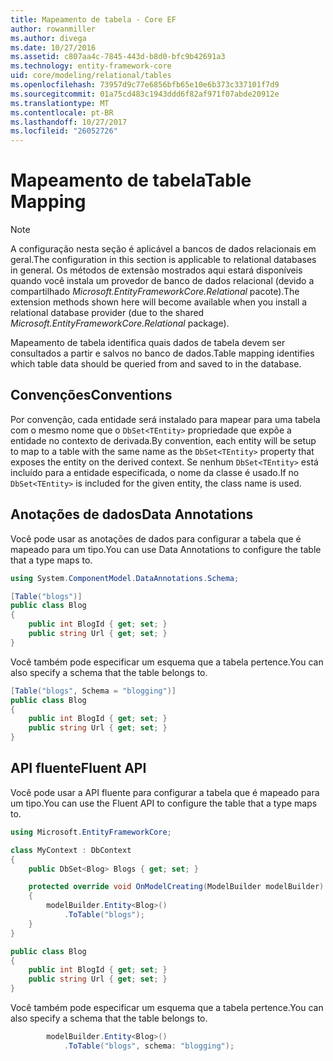 ```yaml
---
title: Mapeamento de tabela - Core EF
author: rowanmiller
ms.author: divega
ms.date: 10/27/2016
ms.assetid: c807aa4c-7845-443d-b8d0-bfc9b42691a3
ms.technology: entity-framework-core
uid: core/modeling/relational/tables
ms.openlocfilehash: 73957d9c77e6856bfb65e10e6b373c337101f7d9
ms.sourcegitcommit: 01a75cd483c1943ddd6f82af971f07abde20912e
ms.translationtype: MT
ms.contentlocale: pt-BR
ms.lasthandoff: 10/27/2017
ms.locfileid: "26052726"
---
```

# <a name="table-mapping"></a><span data-ttu-id="8cded-102">Mapeamento de tabela</span><span class="sxs-lookup"><span data-stu-id="8cded-102">Table Mapping</span></span>

> [!NOTE]  
> <span data-ttu-id="8cded-103">A configuração nesta seção é aplicável a bancos de dados relacionais em geral.</span><span class="sxs-lookup"><span data-stu-id="8cded-103">The configuration in this section is applicable to relational databases in general.</span></span> <span data-ttu-id="8cded-104">Os métodos de extensão mostrados aqui estará disponíveis quando você instala um provedor de banco de dados relacional (devido a compartilhado *Microsoft.EntityFrameworkCore.Relational* pacote).</span><span class="sxs-lookup"><span data-stu-id="8cded-104">The extension methods shown here will become available when you install a relational database provider (due to the shared *Microsoft.EntityFrameworkCore.Relational* package).</span></span>

<span data-ttu-id="8cded-105">Mapeamento de tabela identifica quais dados de tabela devem ser consultados a partir e salvos no banco de dados.</span><span class="sxs-lookup"><span data-stu-id="8cded-105">Table mapping identifies which table data should be queried from and saved to in the database.</span></span>

## <a name="conventions"></a><span data-ttu-id="8cded-106">Convenções</span><span class="sxs-lookup"><span data-stu-id="8cded-106">Conventions</span></span>

<span data-ttu-id="8cded-107">Por convenção, cada entidade será instalado para mapear para uma tabela com o mesmo nome que o `DbSet<TEntity>` propriedade que expõe a entidade no contexto de derivada.</span><span class="sxs-lookup"><span data-stu-id="8cded-107">By convention, each entity will be setup to map to a table with the same name as the `DbSet<TEntity>` property that exposes the entity on the derived context.</span></span> <span data-ttu-id="8cded-108">Se nenhum `DbSet<TEntity>` está incluído para a entidade especificada, o nome da classe é usado.</span><span class="sxs-lookup"><span data-stu-id="8cded-108">If no `DbSet<TEntity>` is included for the given entity, the class name is used.</span></span>

## <a name="data-annotations"></a><span data-ttu-id="8cded-109">Anotações de dados</span><span class="sxs-lookup"><span data-stu-id="8cded-109">Data Annotations</span></span>

<span data-ttu-id="8cded-110">Você pode usar as anotações de dados para configurar a tabela que é mapeado para um tipo.</span><span class="sxs-lookup"><span data-stu-id="8cded-110">You can use Data Annotations to configure the table that a type maps to.</span></span>

``` csharp
using System.ComponentModel.DataAnnotations.Schema;
```
``` csharp
[Table("blogs")]
public class Blog
{
    public int BlogId { get; set; }
    public string Url { get; set; }
}
```

<span data-ttu-id="8cded-111">Você também pode especificar um esquema que a tabela pertence.</span><span class="sxs-lookup"><span data-stu-id="8cded-111">You can also specify a schema that the table belongs to.</span></span>

``` csharp
[Table("blogs", Schema = "blogging")]
public class Blog
{
    public int BlogId { get; set; }
    public string Url { get; set; }
}
```

## <a name="fluent-api"></a><span data-ttu-id="8cded-112">API fluente</span><span class="sxs-lookup"><span data-stu-id="8cded-112">Fluent API</span></span>

<span data-ttu-id="8cded-113">Você pode usar a API fluente para configurar a tabela que é mapeado para um tipo.</span><span class="sxs-lookup"><span data-stu-id="8cded-113">You can use the Fluent API to configure the table that a type maps to.</span></span>

``` csharp
using Microsoft.EntityFrameworkCore;
```
``` csharp
class MyContext : DbContext
{
    public DbSet<Blog> Blogs { get; set; }

    protected override void OnModelCreating(ModelBuilder modelBuilder)
    {
        modelBuilder.Entity<Blog>()
            .ToTable("blogs");
    }
}

public class Blog
{
    public int BlogId { get; set; }
    public string Url { get; set; }
}
```

<span data-ttu-id="8cded-114">Você também pode especificar um esquema que a tabela pertence.</span><span class="sxs-lookup"><span data-stu-id="8cded-114">You can also specify a schema that the table belongs to.</span></span>

<!-- [!code-csharp[Main](samples/core/relational/Modeling/FluentAPI/Samples/Relational/TableAndSchema.cs?highlight=2)] -->
``` csharp
        modelBuilder.Entity<Blog>()
            .ToTable("blogs", schema: "blogging");
```
